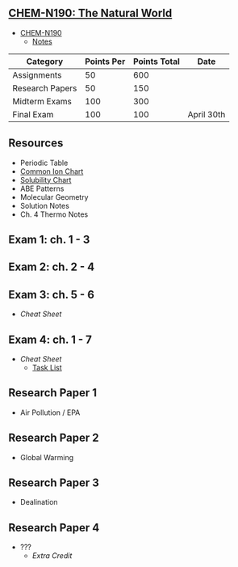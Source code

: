 ## **[CHEM-N190: The Natural World](https://iu.instructure.com/courses/1792754)**

- [CHEM-N190](/n190/)
  - [Notes](/n190/notes)

| Category        | Points Per | Points Total | Date       |
| --------------- | ---------- | ------------ | ---------- |
| Assignments     | 50         | 600          |            |
| Research Papers | 50         | 150          |            |
| Midterm Exams   | 100        | 300          |            |
| Final Exam      | 100        | 100          | April 30th |

## **Resources**
- Periodic Table
- [Common Ion Chart](/n190/notes/common-ion-chart.md)
- [Solubility Chart](/n190/notes/solubility-chart.md)
- ABE Patterns
- Molecular Geometry
- Solution Notes
- Ch. 4 Thermo Notes

## **Exam 1**: ch. 1 - 3
## **Exam 2**: ch. 2 - 4
## **Exam 3**: ch. 5 - 6
- *Cheat Sheet*
## **Exam 4**: ch. 1 - 7
- *Cheat Sheet*
  - [Task List](/n190/notes/TODO.md)

## **Research Paper 1**
- Air Pollution / EPA
## **Research Paper 2**
- Global Warming
## **Research Paper 3**
- Dealination
## **Research Paper 4**
- ???
  - *Extra Credit*

